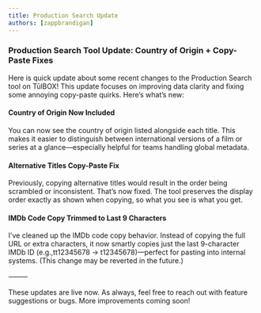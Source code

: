 ```yaml
---
title: Production Search Update
authors: [zappbrandigan]
---
```


### Production Search Tool Update: Country of Origin + Copy-Paste Fixes

Here is quick update about some recent changes to the Production Search tool on TūlBOX! This update focuses on improving data clarity and fixing some annoying copy-paste quirks. Here’s what’s new:

<!-- truncate -->

#### Country of Origin Now Included

You can now see the country of origin listed alongside each title. This makes it easier to distinguish between international versions of a film or series at a glance—especially helpful for teams handling global metadata.

#### Alternative Titles Copy-Paste Fix

Previously, copying alternative titles would result in the order being scrambled or inconsistent. That’s now fixed. The tool preserves the display order exactly as shown when copying, so what you see is what you get.

#### IMDb Code Copy Trimmed to Last 9 Characters

I've cleaned up the IMDb code copy behavior. Instead of copying the full URL or extra characters, it now smartly copies just the last 9-character IMDb ID (e.g.,tt12345678 -> t12345678)—perfect for pasting into internal systems. (This change may be reverted in the future.)

⸻

These updates are live now. As always, feel free to reach out with feature suggestions or bugs. More improvements coming soon!